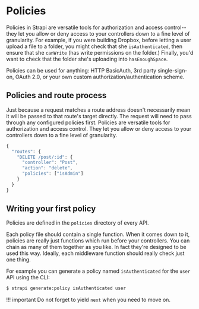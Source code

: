 # Policies

Policies in Strapi are versatile tools for authorization and access control-- they let you allow or deny access to your controllers down to a fine level of granularity. For example, if you were building Dropbox, before letting a user upload a file to a folder, you might check that she `isAuthenticated`, then ensure that she `canWrite` (has write permissions on the folder.) Finally, you'd want to check that the folder she's uploading into `hasEnoughSpace`.

Policies can be used for anything: HTTP BasicAuth, 3rd party single-sign-on, OAuth 2.0,
or your own custom authorization/authentication scheme.

## Policies and route process

Just because a request matches a route address doesn't necessarily mean it will be passed to that route's target directly. The request will need to pass through any configured policies first. Policies are versatile tools for authorization and access control. They let you allow or deny access to your controllers down to a fine level of granularity.

```js
{
  "routes": {
    "DELETE /post/:id": {
      "controller": "Post",
      "action": "delete",
      "policies": ["isAdmin"]
    }
  }
}
```

## Writing your first policy

Policies are defined in the `policies` directory of every API.

Each policy file should contain a single function. When it comes down to it, policies are really just functions which run before your controllers. You can chain as many of them together as you like. In fact they're designed to be used this way. Ideally, each middleware function should really check just one thing.

For example you can generate a policy named `isAuthenticated` for the `user` API using the CLI:

```bash
$ strapi generate:policy isAuthenticated user
```

!!! important
    Do not forget to yield `next` when you need to move on.

